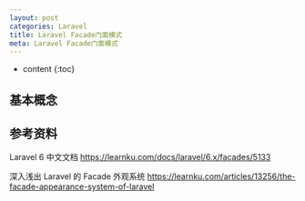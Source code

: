 ```yaml
---
layout: post
categories: Laravel
title: Laravel Facade门面模式
meta: Laravel Facade门面模式
---
```

* content
{:toc}

## 基本概念







## 参考资料

Laravel 6 中文文档 <https://learnku.com/docs/laravel/6.x/facades/5133>

深入浅出 Laravel 的 Facade 外观系统 <https://learnku.com/articles/13256/the-facade-appearance-system-of-laravel> 


